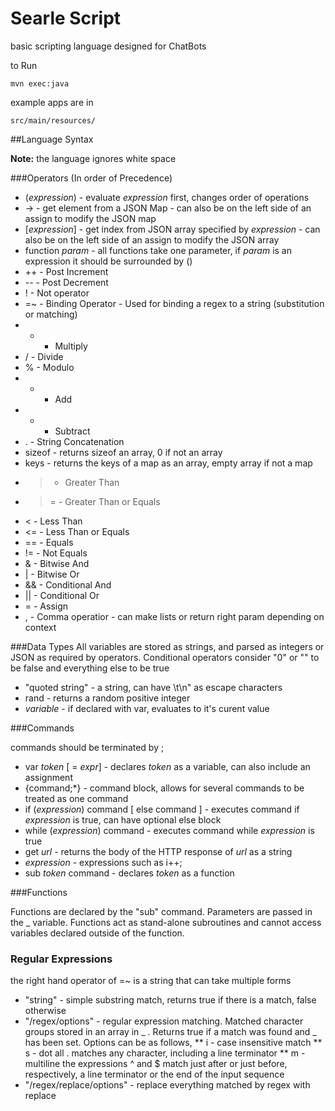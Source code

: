 # Searle Script
basic scripting language designed for ChatBots

to Run
```
mvn exec:java
```
example apps are in
```
src/main/resources/
```

##Language Syntax

**Note:** the language ignores white space

###Operators (In order of Precedence)
* (*expression*) - evaluate *expression* first, changes order of operations
* ->  - get element from a JSON Map - can also be on the left side of an assign to modify the JSON map
* [*expression*] - get index from JSON array specified by *expression* - can also be on the left side of an assign to modify the JSON array
* function *param* - all functions take one parameter, if *param* is an expression it should be surrounded by ()
* ++ - Post Increment
* -- - Post Decrement
* ! - Not operator
* =~ - Binding Operator - Used for binding a regex to a string (substitution or matching)
* * - Multiply
* / - Divide
* % - Modulo
* + - Add
* - - Subtract
* . - String Concatenation
* sizeof - returns sizeof an array, 0 if not an array
* keys - returns the keys of a map as an array, empty array if not a map
* > - Greater Than
* >= - Greater Than or Equals
* < - Less Than
* <= - Less Than or Equals
* == - Equals
* != - Not Equals
* & - Bitwise And
* | - Bitwise Or
* && - Conditional And
* || - Conditional Or
* = - Assign
* , - Comma operatior - can make lists or return right param depending on context
 
###Data Types
All variables are stored as strings, and parsed as integers or JSON as required by operators.  Conditional operators consider "0" or "" to be false and everything else to be true

* "quoted string" - a string, can have \t\n\" as escape characters
* rand - returns a random positive integer
* *variable* - if declared with var, evaluates to it's curent value


###Commands

commands should be terminated by ;


* var *token* [ = *expr*] - declares *token* as a variable, can also include an assignment
* {command;*} - command block, allows for several commands to be treated as one command
* if (*expression*) command [ else command ]  - executes command if *expression* is true, can have optional else block
* while (*expression*) command - executes command while *expression* is true
* get *url* - returns the body of the HTTP response of *url* as a string
* *expression* - expressions such as i++;
* sub *token* command - declares *token* as a function


###Functions

Functions are declared by the "sub" command.  Parameters are passed in the _ variable.  Functions act as stand-alone subroutines and cannot access variables declared outside of the function.

### Regular Expressions
the right hand operator of =~ is a string that can take multiple forms
* "string" - simple substring match, returns true if there is a match, false otherwise
* "/regex/options" - regular expression matching.  Matched character groups stored in an array in _ . Returns true if a match was found and _ has been set.   Options can be as follows,
** i - case insensitive match
** s - dot all .  matches any character, including a line terminator
** m - multiline  the expressions ^ and $ match just after or just before, respectively, a line terminator or the end of the input sequence
* "/regex/replace/options" - replace everything matched by regex with replace
